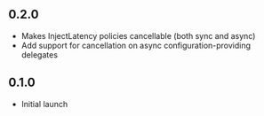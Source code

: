 ## 0.2.0
- Makes InjectLatency policies cancellable (both sync and async)
- Add support for cancellation on async configuration-providing delegates 

## 0.1.0
- Initial launch
